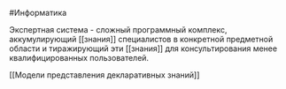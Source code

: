 #Информатика 

Экспертная система - сложный программный комплекс, аккумулирующий [[знания]] специалистов в конкретной предметной области и тиражирующий эти [[знания]] для консультирования менее квалифицированных пользователей.

[[Модели представления декларативных знаний]]